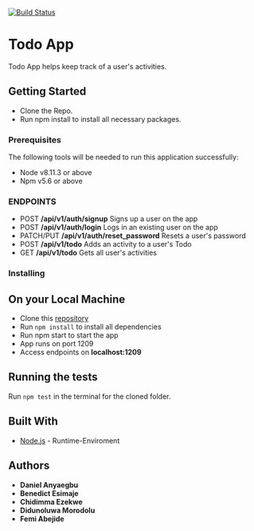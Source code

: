 [![Build Status](https://travis-ci.com/daniellamarr/merry-sims-test.svg?branch=master)](https://travis-ci.com/daniellamarr/merry-sims-test)

# Todo App

Todo App helps keep track of a user's activities.

## Getting Started

- Clone the Repo.
- Run npm install to install all necessary packages.

### Prerequisites

The following tools will be needed to run this application successfully:

- Node v8.11.3 or above
- Npm v5.6 or above

### ENDPOINTS

- POST **/api/v1/auth/signup** Signs up a user on the app
- POST **/api/v1/auth/login** Logs in an existing user on the app
- PATCH/PUT **/api/v1/auth/reset_password** Resets a user's password
- POST **/api/v1/todo** Adds an activity to a user's Todo
- GET **/api/v1/todo** Gets all user's activities

### Installing

## On your Local Machine
- Clone this [repository](https://github.com/daniellamarr/merry-sims-test)
- Run `npm install` to install all dependencies
- Run npm start to start the app
- App runs on port 1209
- Access endpoints on **localhost:1209**

## Running the tests

Run `npm test` in the terminal for the cloned folder.

## Built With

* [Node.js](http://www.nodejs.org/) - Runtime-Enviroment

## Authors

* **Daniel Anyaegbu**
* **Benedict Esimaje**
* **Chidimma Ezekwe**
* **Didunoluwa Morodolu**
* **Femi Abejide**
